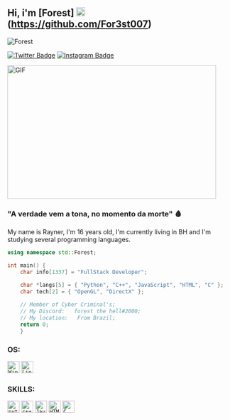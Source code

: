 ## Hi, i'm [Forest] <img src="https://images.emojiterra.com/twitter/v13.0/128px/1f1e7-1f1f7.png" height="20px" width="20px"/> (https://github.com/For3st007)

<p align="left"> <img src="https://komarev.com/ghpvc/?username=For3st007&label=Profile%20views&color=323232&style=flat-square" alt="Forest" /> </p>

[![Twitter Badge](https://img.shields.io/badge/-Twitter-00acee?style=flat-square&logo=Twitter&logoColor=white)](https://twitter.com/For3st.007)
[![Instagram Badge](https://img.shields.io/badge/-Instagram-e4405f?style=flat-square&logo=Instagram&logoColor=white)](https://instagram.com/rayner.wts)


<img src="https://i.pinimg.com/originals/36/cc/70/36cc70325e9069671f2550a3db5073c0.gif" alt= "GIF" width="470" height="300">

### "A verdade vem a tona, no momento da morte" 🩸 

My name is Rayner, I'm 16 years old, I'm currently living in BH and I'm studying several programming languages.

```C++
using namespace std::Forest;

int main() {
    char info[1337] = "FullStack Developer";

    char *langs[5] = { "Python", "C++", "JavaScript", "HTML", "C" };
    char tech[2] = { "OpenGL", "DirectX" };
    
    // Member of Cyber Criminal's;
    // My Discord:   forest the hell#2000;
    // My location:   From Brazil;
    return 0; 
    }
``` 
### OS:
<code><img height="27" src="https://img.shields.io/badge/Windows-0078D6?style=for-the-badge&logo=windows&logoColor=white" alt="Windows"></code>
<code><img height="27" src="https://img.shields.io/badge/Linux-FCC624?style=for-the-badge&logo=linux&logoColor=black" alt="Linux"></code>

### SKILLS:
<code><img height="27" src="https://img.shields.io/badge/Python-3776AB?style=for-the-badge&logo=python&logoColor=white" alt="python"></code>
<code><img height="27" src="https://img.shields.io/badge/C%2B%2B-00599C?style=for-the-badge&logo=c%2B%2B&logoColor=white" alt="c++"></code>
<code><img height="27" src="https://img.shields.io/badge/JavaScript-323330?style=for-the-badge&logo=javascript&logoColor=F7DF1E" alt="JavaScript"></code>
<code><img height="27" src="https://img.shields.io/badge/HTML-239120?style=for-the-badge&logo=html5&logoColor=white" alt="HTML"></code>
<code><img height="27" src="https://img.shields.io/badge/C-00599C?style=for-the-badge&logo=c&logoColor=white" alt="C"></code>

